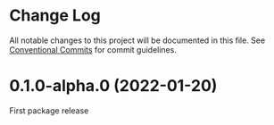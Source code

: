 # Change Log

All notable changes to this project will be documented in this file.
See [Conventional Commits](https://conventionalcommits.org) for commit guidelines.



# 0.1.0-alpha.0 (2022-01-20)

First package release
